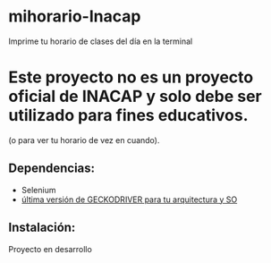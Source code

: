# mihorario-Inacap
Imprime tu horario de clases del día en la terminal

# Este proyecto no es un proyecto oficial de INACAP y solo debe ser utilizado para fines educativos.
(o para ver tu horario de vez en cuando).

## Dependencias:
- Selenium 
- [última versión de GECKODRIVER para tu arquitectura y SO](https://github.com/mozilla/geckodriver/releases)

## Instalación:



Proyecto en desarrollo 
